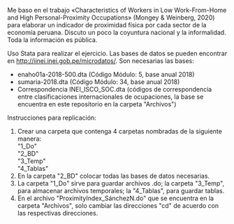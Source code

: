 Me baso en el trabajo «Characteristics of Workers in Low Work-From-Home and High Personal-Proximity Occupations» (Mongey & Weinberg, 2020) para elaborar un indicador de proximidad física por cada sector de la economía peruana. Discuto un poco la coyuntura nacional y la informalidad. Toda la información es pública.

Uso Stata para realizar el ejercicio. Las bases de datos se pueden encontrar en http://iinei.inei.gob.pe/microdatos/. Son necesarias las bases:
* enaho01a-2018-500.dta (Código Módulo: 5, base anual 2018)
* sumaria-2018.dta (Código Módulo: 34, base anual 2018)
* Correspondencia INEI_ISCO_SOC.dta (códigos de correspondencia entre clasificaciones internacionales de ocupaciones, la base se encuentra en este repositorio en la carpeta "Archivos")

Instrucciones para replicación:  
1) Crear una carpeta que contenga 4 carpetas nombradas de la siguiente manera:  
  "1_Do"  
  "2_BD"  
  "3_Temp"  
  "4_Tablas"  
2) En la carpeta "2_BD" colocar todas las bases de datos necesarias.
3) La carpeta "1_Do" sirve para guardar archivos .do; la carpeta "3_Temp", para almacenar archivos temporales; la "4_Tablas", para guardar tablas.
4) En el archivo "ProximityIndex_SánchezN.do" que se encuentra en la carpeta "Archivos", solo cambiar las direcciones "cd" de acuerdo con las respectivas direcciones.